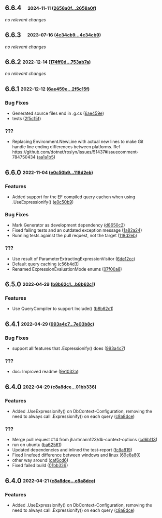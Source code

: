 ## **6.6.4**&emsp;<sub><sup>2024-11-11 ([2658a0f...2658a0f](https://github.com/ClaveConsulting/Expressionify/compare/2658a0f86c3062e60e2391e43e25fcd690bbfe4f...2658a0f86c3062e60e2391e43e25fcd690bbfe4f?diff=split))</sup></sub>

*no relevant changes*
<br>

## **6.6.3**&emsp;<sub><sup>2023-07-16 ([4c34cb9...4c34cb9](https://github.com/ClaveConsulting/Expressionify/compare/4c34cb964e517ec5609cc820d969011c7359c447...4c34cb964e517ec5609cc820d969011c7359c447?diff=split))</sup></sub>

*no relevant changes*
<br>

## **6.6.2** <sub><sup>2022-12-14 ([174ff0d...753ab7a](https://github.com/ClaveConsulting/Expressionify/compare/174ff0d...753ab7a?diff=split))</sup></sub>

*no relevant changes*

## **6.6.1** <sub><sup>2022-12-12 ([6ae459e...2f5c15f](https://github.com/ClaveConsulting/Expressionify/compare/6ae459e...2f5c15f?diff=split))</sup></sub>

### Bug Fixes
*  Generated source files end in \.g\.cs ([6ae459e](https://github.com/ClaveConsulting/Expressionify/commit/6ae459e))
*  tests ([2f5c15f](https://github.com/ClaveConsulting/Expressionify/commit/2f5c15f))


### ???
*  Replacing Environment\.NewLine with actual new lines to make Git handle line ending differences between platforms\. Ref https://github\.com/dotnet/roslyn/issues/51437\#issuecomment\-784750434 ([aa1a1b5](https://github.com/ClaveConsulting/Expressionify/commit/aa1a1b5))


## **6.6.0** <sub><sup>2022-11-04 ([e0c50b9...118d2eb](https://github.com/ClaveConsulting/Expressionify/compare/e0c50b9...118d2eb?diff=split))</sup></sub>

### Features
*  Added support for the EF compiled query cachen when using \.UseExpressionify\(\) ([e0c50b9](https://github.com/ClaveConsulting/Expressionify/commit/e0c50b9))


### Bug Fixes
*  Mark Generator as development dependency ([d8650c2](https://github.com/ClaveConsulting/Expressionify/commit/d8650c2))
*  Fixed failing tests and an outdated exception message ([1a82a24](https://github.com/ClaveConsulting/Expressionify/commit/1a82a24))
*  Running tests against the pull request, not the target ([118d2eb](https://github.com/ClaveConsulting/Expressionify/commit/118d2eb))


### ???
*  Use result of ParameterExtractingExpressionVisitor ([6de12cc](https://github.com/ClaveConsulting/Expressionify/commit/6de12cc))
*  Default query caching ([c56b4d3](https://github.com/ClaveConsulting/Expressionify/commit/c56b4d3))
*  Renamed ExpressionEvaluationMode enums ([07f00a8](https://github.com/ClaveConsulting/Expressionify/commit/07f00a8))


## **6.5.0** <sub><sup>2022-04-29 ([b8b62c1...b8b62c1](https://github.com/ClaveConsulting/Expressionify/compare/b8b62c1...b8b62c1?diff=split))</sup></sub>

### Features
*  Use QueryCompiler to support Include\(\) ([b8b62c1](https://github.com/ClaveConsulting/Expressionify/commit/b8b62c1))


## **6.4.1** <sub><sup>2022-04-29 ([993a4c7...7e03b8c](https://github.com/ClaveConsulting/Expressionify/compare/993a4c7...7e03b8c?diff=split))</sup></sub>

### Bug Fixes
*  support all features that \.Expressionify\(\) does ([993a4c7](https://github.com/ClaveConsulting/Expressionify/commit/993a4c7))


### ???
*  doc: Improved readme ([9e1032a](https://github.com/ClaveConsulting/Expressionify/commit/9e1032a))


## **6.4.0** <sub><sup>2022-04-29 ([c8a8dce...01bb336](https://github.com/ClaveConsulting/Expressionify/compare/c8a8dce...01bb336?diff=split))</sup></sub>

### Features
*  Added \.UseExpressionify\(\) on DbContext\-Configuration, removing the need to always call \.Expressionify\(\) on each query ([c8a8dce](https://github.com/ClaveConsulting/Expressionify/commit/c8a8dce))


### ???
*  Merge pull request \#14 from jhartmann123/db\-context\-options ([cd6b113](https://github.com/ClaveConsulting/Expressionify/commit/cd6b113))
*  run on ubuntu ([ba62561](https://github.com/ClaveConsulting/Expressionify/commit/ba62561))
*  Updated dependencies and inlined the test\-report ([fc8a819](https://github.com/ClaveConsulting/Expressionify/commit/fc8a819))
*  Fixed linefeed difference between windows and linux ([69e8a80](https://github.com/ClaveConsulting/Expressionify/commit/69e8a80))
*  other way around ([caf6cd6](https://github.com/ClaveConsulting/Expressionify/commit/caf6cd6))
*  Fixed failed build ([01bb336](https://github.com/ClaveConsulting/Expressionify/commit/01bb336))


## **6.4.0** <sub><sup>2022-04-21 ([c8a8dce...c8a8dce](https://github.com/ClaveConsulting/Expressionify/compare/c8a8dce...c8a8dce?diff=split))</sup></sub>

### Features
*  Added \.UseExpressionify\(\) on DbContext\-Configuration, removing the need to always call \.Expressionify\(\) on each query ([c8a8dce](https://github.com/ClaveConsulting/Expressionify/commit/c8a8dce))